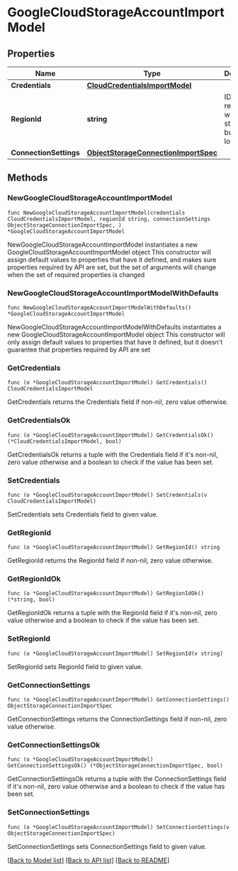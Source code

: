 # GoogleCloudStorageAccountImportModel

## Properties

Name | Type | Description | Notes
------------ | ------------- | ------------- | -------------
**Credentials** | [**CloudCredentialsImportModel**](CloudCredentialsImportModel.md) |  | 
**RegionId** | **string** | ID of a region where the storage bucket is located. | 
**ConnectionSettings** | [**ObjectStorageConnectionImportSpec**](ObjectStorageConnectionImportSpec.md) |  | 

## Methods

### NewGoogleCloudStorageAccountImportModel

`func NewGoogleCloudStorageAccountImportModel(credentials CloudCredentialsImportModel, regionId string, connectionSettings ObjectStorageConnectionImportSpec, ) *GoogleCloudStorageAccountImportModel`

NewGoogleCloudStorageAccountImportModel instantiates a new GoogleCloudStorageAccountImportModel object
This constructor will assign default values to properties that have it defined,
and makes sure properties required by API are set, but the set of arguments
will change when the set of required properties is changed

### NewGoogleCloudStorageAccountImportModelWithDefaults

`func NewGoogleCloudStorageAccountImportModelWithDefaults() *GoogleCloudStorageAccountImportModel`

NewGoogleCloudStorageAccountImportModelWithDefaults instantiates a new GoogleCloudStorageAccountImportModel object
This constructor will only assign default values to properties that have it defined,
but it doesn't guarantee that properties required by API are set

### GetCredentials

`func (o *GoogleCloudStorageAccountImportModel) GetCredentials() CloudCredentialsImportModel`

GetCredentials returns the Credentials field if non-nil, zero value otherwise.

### GetCredentialsOk

`func (o *GoogleCloudStorageAccountImportModel) GetCredentialsOk() (*CloudCredentialsImportModel, bool)`

GetCredentialsOk returns a tuple with the Credentials field if it's non-nil, zero value otherwise
and a boolean to check if the value has been set.

### SetCredentials

`func (o *GoogleCloudStorageAccountImportModel) SetCredentials(v CloudCredentialsImportModel)`

SetCredentials sets Credentials field to given value.


### GetRegionId

`func (o *GoogleCloudStorageAccountImportModel) GetRegionId() string`

GetRegionId returns the RegionId field if non-nil, zero value otherwise.

### GetRegionIdOk

`func (o *GoogleCloudStorageAccountImportModel) GetRegionIdOk() (*string, bool)`

GetRegionIdOk returns a tuple with the RegionId field if it's non-nil, zero value otherwise
and a boolean to check if the value has been set.

### SetRegionId

`func (o *GoogleCloudStorageAccountImportModel) SetRegionId(v string)`

SetRegionId sets RegionId field to given value.


### GetConnectionSettings

`func (o *GoogleCloudStorageAccountImportModel) GetConnectionSettings() ObjectStorageConnectionImportSpec`

GetConnectionSettings returns the ConnectionSettings field if non-nil, zero value otherwise.

### GetConnectionSettingsOk

`func (o *GoogleCloudStorageAccountImportModel) GetConnectionSettingsOk() (*ObjectStorageConnectionImportSpec, bool)`

GetConnectionSettingsOk returns a tuple with the ConnectionSettings field if it's non-nil, zero value otherwise
and a boolean to check if the value has been set.

### SetConnectionSettings

`func (o *GoogleCloudStorageAccountImportModel) SetConnectionSettings(v ObjectStorageConnectionImportSpec)`

SetConnectionSettings sets ConnectionSettings field to given value.



[[Back to Model list]](../README.md#documentation-for-models) [[Back to API list]](../README.md#documentation-for-api-endpoints) [[Back to README]](../README.md)



